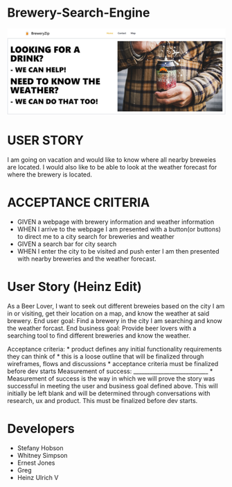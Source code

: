 # Brewery-Search-Engine

![Alt text](image.png)

# USER STORY
I am going on vacation and would like to know where all nearby breweies are located. I would also like to be able to look at the weather forecast for where the brewery is located.

# ACCEPTANCE CRITERIA
* GIVEN a webpage with brewery information and weather information
* WHEN I arrive to the webpage I am presented with a button(or buttons) to direct me to a city search for breweries and weather
* GIVEN a search bar for city search
* WHEN I enter the city to be visited and push enter I am then presented with nearby breweries and the weather forecast.

# User Story (Heinz Edit)
As a Beer Lover, I want to seek out different breweies based on the city I am in or visiting, get their location on a map, and know the weather at said brewery. End user goal: Find a brewery in the city I am searching and know the weather forcast. End business goal: Provide beer lovers with a searching tool to find different breweries and know the weather.

Acceptance criteria: * product defines any initial functionality requirements they can think of * this is a loose outline that will be finalized through wireframes, flows and discussions * acceptance criteria must be finalized before dev starts Measurement of success: ___________________________ * Measurement of success is the way in which we will prove the story was successful in meeting the user and business goal defined above. This will initially be left blank and will be determined through conversations with research, ux and product. This must be finalized before dev starts.

# Developers
* Stefany Hobson
* Whitney Simpson
* Ernest Jones
* Greg 
* Heinz Ulrich V
